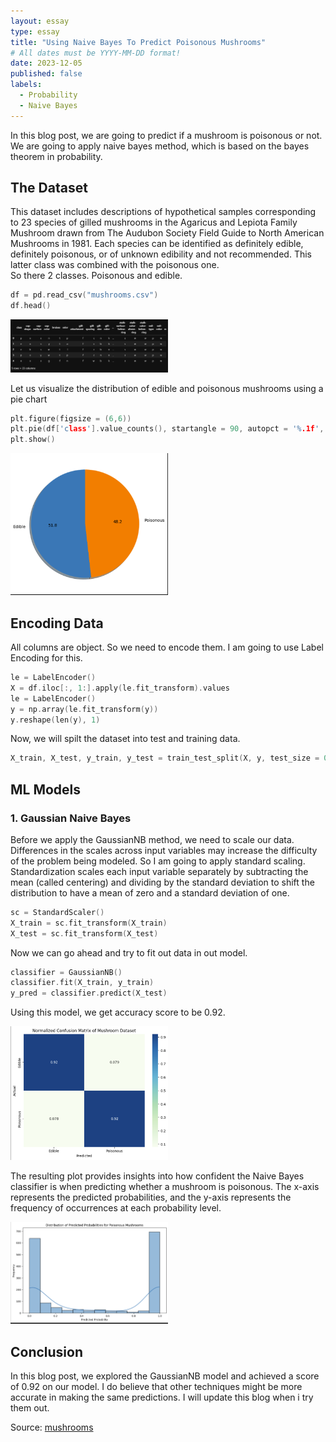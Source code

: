 ```yaml
---
layout: essay
type: essay
title: "Using Naive Bayes To Predict Poisonous Mushrooms"
# All dates must be YYYY-MM-DD format!
date: 2023-12-05
published: false
labels:
  - Probability
  - Naive Bayes
---
```


In this blog post, we are going to predict if a mushroom is poisonous or not. We are going to apply naive bayes method, which is based on the bayes theorem in probability. 

## The Dataset
This dataset includes descriptions of hypothetical samples corresponding to 23 species of gilled mushrooms in the Agaricus and Lepiota Family Mushroom drawn from The Audubon Society Field Guide to North American Mushrooms in 1981. Each species can be identified as definitely edible, definitely poisonous, or of unknown edibility and not recommended. This latter class was combined with the poisonous one.  
So there 2 classes. Poisonous and edible.  

```cpp
df = pd.read_csv("mushrooms.csv")
df.head()
```
<img class="img-fluid" src="../img/probability/prob_dataset.png" width= "50%" >

Let us visualize the distribution of edible and poisonous mushrooms using a pie chart
```cpp
plt.figure(figsize = (6,6))
plt.pie(df['class'].value_counts(), startangle = 90, autopct = '%.1f', labels = ['Edible', 'Poisonous'], shadow = True)
plt.show()
```
<img class="img-fluid" src="../img/probability/prob_pie.png" width= "50%" >

## Encoding Data

All columns are object. So we need to encode them. I am going to use Label Encoding for this.
```cpp
le = LabelEncoder()
X = df.iloc[:, 1:].apply(le.fit_transform).values
le = LabelEncoder()
y = np.array(le.fit_transform(y))
y.reshape(len(y), 1)
```
Now, we will spilt the dataset into test and training data.
```cpp
X_train, X_test, y_train, y_test = train_test_split(X, y, test_size = 0.2, random_state = 0)
```

## ML Models
### 1. Gaussian Naive Bayes
Before we apply the GaussianNB method, we need to scale our data. Differences in the scales across input variables may increase the difficulty of the problem being modeled. So I am going to apply standard scaling. Standardization scales each input variable separately by subtracting the mean (called centering) and dividing by the standard deviation to shift the distribution to have a mean of zero and a standard deviation of one.

```cpp
sc = StandardScaler()
X_train = sc.fit_transform(X_train)
X_test = sc.fit_transform(X_test)
```
Now we can go ahead and try to fit out data in out model.
```cpp
classifier = GaussianNB()
classifier.fit(X_train, y_train)
y_pred = classifier.predict(X_test)
```
Using this model, we get accuracy score to be 0.92.

<img class="img-fluid" src="../img/probability/prob_confusion.png" width= "50%" >

The resulting plot provides insights into how confident the Naive Bayes classifier is when predicting whether a mushroom is poisonous. The x-axis represents the predicted probabilities, and the y-axis represents the frequency of occurrences at each probability level. 

<img class="img-fluid" src="../img/probability/prob_prob.png" width= "50%" >


## Conclusion
In this blog post, we explored the GaussianNB model and achieved a score of 0.92 on our model. I do believe that other techniques might be more accurate in making the same predictions. I will update this blog when i try them out.

Source: <a href="https://github.com/shreyasharathi/shreyasharathi.github.io/blob/main/Notebooks/mushroom-predictions.ipynb"><i class="large github icon "></i>mushrooms</a>
